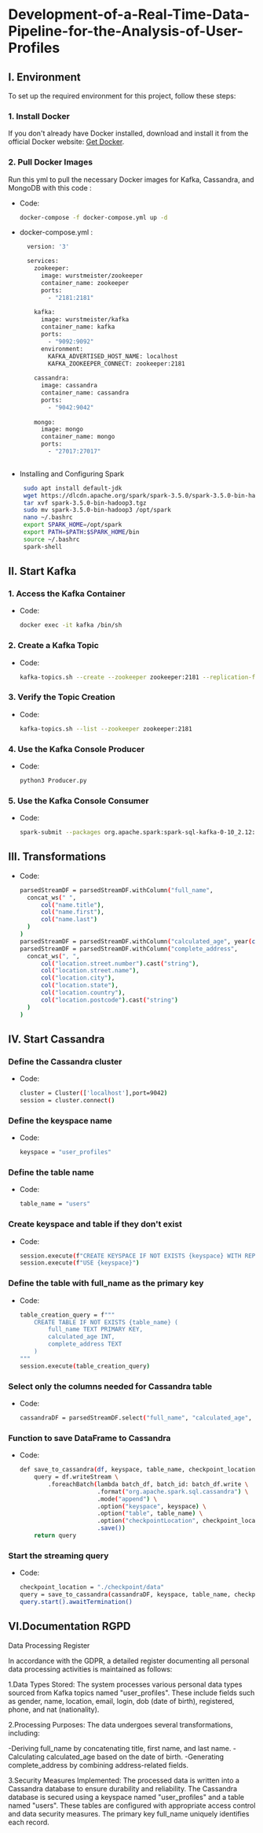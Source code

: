 # Development-of-a-Real-Time-Data-Pipeline-for-the-Analysis-of-User-Profiles

## I. Environment

To set up the required environment for this project, follow these steps:

### 1. Install Docker

If you don't already have Docker installed, download and install it from the official Docker website: [Get Docker](https://www.docker.com/get-started).

### 2. Pull Docker Images

Run this yml to pull the necessary Docker images for Kafka, Cassandra, and MongoDB with this code :
 - Code:
    ```bash
    docker-compose -f docker-compose.yml up -d

- docker-compose.yml :
  ```bash
    version: '3'

    services:
      zookeeper:
        image: wurstmeister/zookeeper
        container_name: zookeeper
        ports:
          - "2181:2181"
    
      kafka:
        image: wurstmeister/kafka
        container_name: kafka
        ports:
          - "9092:9092"
        environment:
          KAFKA_ADVERTISED_HOST_NAME: localhost
          KAFKA_ZOOKEEPER_CONNECT: zookeeper:2181
    
      cassandra:
        image: cassandra
        container_name: cassandra
        ports:
          - "9042:9042"
    
      mongo:
        image: mongo
        container_name: mongo
        ports:
          - "27017:27017"
   

 - Installing and Configuring Spark
   ``` bash
    sudo apt install default-jdk
    wget https://dlcdn.apache.org/spark/spark-3.5.0/spark-3.5.0-bin-hadoop3.tgz
    tar xvf spark-3.5.0-bin-hadoop3.tgz
    sudo mv spark-3.5.0-bin-hadoop3 /opt/spark
    nano ~/.bashrc
    export SPARK_HOME=/opt/spark
    export PATH=$PATH:$SPARK_HOME/bin
    source ~/.bashrc
    spark-shell


## II. Start Kafka  

### 1. Access the Kafka Container
- Code:
  ```bash
  docker exec -it kafka /bin/sh  

### 2. Create a Kafka Topic

- Code:
  ```bash
  kafka-topics.sh --create --zookeeper zookeeper:2181 --replication-factor 1 --partitions 1 --topic user_profiles  

### 3. Verify the Topic Creation

- Code:
  ```bash
  kafka-topics.sh --list --zookeeper zookeeper:2181

### 4. Use the Kafka Console Producer

- Code:
  ```bash
  python3 Producer.py
  
### 5. Use the Kafka Console Consumer

- Code:
  ```bash
  spark-submit --packages org.apache.spark:spark-sql-kafka-0-10_2.12:3.5.0 Consumer.py

## III. Transformations
- Code:
  ```bash
  parsedStreamDF = parsedStreamDF.withColumn("full_name", 
    concat_ws(" ", 
        col("name.title"), 
        col("name.first"), 
        col("name.last")
    )
  )
  parsedStreamDF = parsedStreamDF.withColumn("calculated_age", year(current_date()) - year(to_date(parsedStreamDF["dob.date"])))
  parsedStreamDF = parsedStreamDF.withColumn("complete_address", 
    concat_ws(", ", 
        col("location.street.number").cast("string"), 
        col("location.street.name"), 
        col("location.city"), 
        col("location.state"), 
        col("location.country"), 
        col("location.postcode").cast("string")
    )
  )

## IV. Start Cassandra

### Define the Cassandra cluster
- Code:
  ```bash
  cluster = Cluster(['localhost'],port=9042)
  session = cluster.connect()

### Define the keyspace name
- Code:
  ```bash
  keyspace = "user_profiles"

### Define the table name
- Code:
  ```bash
  table_name = "users"

### Create keyspace and table if they don't exist
- Code:
  ```bash
  session.execute(f"CREATE KEYSPACE IF NOT EXISTS {keyspace} WITH REPLICATION = {{'class': 'SimpleStrategy', 'replication_factor': 1}}")
  session.execute(f"USE {keyspace}")

### Define the table with full_name as the primary key
- Code:
  ```bash
  table_creation_query = f"""
      CREATE TABLE IF NOT EXISTS {table_name} (
          full_name TEXT PRIMARY KEY,
          calculated_age INT,
          complete_address TEXT
      )
  """
  session.execute(table_creation_query)

### Select only the columns needed for Cassandra table
- Code:
  ```bash
  cassandraDF = parsedStreamDF.select("full_name", "calculated_age", "complete_address")

### Function to save DataFrame to Cassandra
- Code:
  ```bash
  def save_to_cassandra(df, keyspace, table_name, checkpoint_location):
      query = df.writeStream \
          .foreachBatch(lambda batch_df, batch_id: batch_df.write \
                        .format("org.apache.spark.sql.cassandra") \
                        .mode("append") \
                        .option("keyspace", keyspace) \
                        .option("table", table_name) \
                        .option("checkpointLocation", checkpoint_location) \
                        .save()) 
      return query

### Start the streaming query
- Code:
  ```bash
  checkpoint_location = "./checkpoint/data"
  query = save_to_cassandra(cassandraDF, keyspace, table_name, checkpoint_location)
  query.start().awaitTermination()

## VI.Documentation RGPD

Data Processing Register

In accordance with the GDPR, a detailed register documenting all personal data processing activities is maintained as follows:

1.Data Types Stored: The system processes various personal data types sourced from Kafka topics named "user_profiles". These include fields such as gender, name, location, email, login, dob (date of birth), registered, phone, and nat (nationality).

2.Processing Purposes: The data undergoes several transformations, including:

   -Deriving full_name by concatenating title, first name, and last name.
   -Calculating calculated_age based on the date of birth.
   -Generating complete_address by combining address-related fields.

3.Security Measures Implemented: The processed data is written into a Cassandra database to ensure durability and reliability. The Cassandra database is secured using a keyspace named "user_profiles" and a table named "users". These tables are configured with appropriate access control and data security measures. The primary key full_name uniquely identifies each record.
